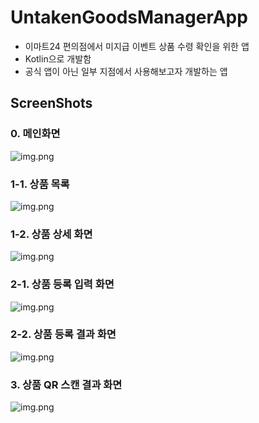 # UntakenGoodsManagerApp

- 이마트24 편의점에서 미지급 이벤트 상품 수령 확인을 위한 앱
- Kotlin으로 개발함
- 공식 앱이 아닌 일부 지점에서 사용해보고자 개발하는 앱

## ScreenShots

### 0. 메인화면
![img.png](screenshots/mainscreen.png)

### 1-1. 상품 목록
![img.png](screenshots/list.png)

### 1-2. 상품 상세 화면
![img.png](screenshots/detail.png)

### 2-1. 상품 등록 입력 화면
![img.png](screenshots/register.png)

### 2-2. 상품 등록 결과 화면
![img.png](screenshots/register_result.png)

### 3. 상품 QR 스캔 결과 화면
![img.png](screenshots/result.png)

